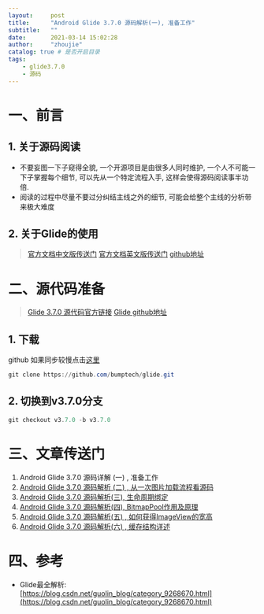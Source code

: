 ```yaml
---
layout:     post
title:      "Android Glide 3.7.0 源码解析(一), 准备工作"
subtitle:   ""
date:       2021-03-14 15:02:28
author:     "zhoujie"
catalog: true # 是否开启目录
tags:
    - glide3.7.0
    - 源码
---
```


# 一、前言

## 1. 关于源码阅读
- 不要妄图一下子窥得全貌, 一个开源项目是由很多人同时维护, 一个人不可能一下子掌握每个细节, 可以先从一个特定流程入手, 这样会使得源码阅读事半功倍.
- 阅读的过程中尽量不要过分纠结主线之外的细节, 可能会给整个主线的分析带来极大难度

## 2. 关于Glide的使用
> [官方文档中文版传送门](https://muyangmin.github.io/glide-docs-cn/)
> [官方文档英文版传送门](https://bumptech.github.io/glide/)
> [github地址](https://github.com/bumptech/glide)

# 二、源代码准备
> [Glide 3.7.0 源代码官方链接](https://github.com/bumptech/glide/tree/v3.7.0)
> [Glide github地址](https://github.com/bumptech/glide)

## 1. 下载
github 如果同步较慢点击[这里](https://summer-zhoujie.github.io/2021/03/13/markdown-github_speed/)

```powershell
git clone https://github.com/bumptech/glide.git
```
## 2. 切换到v3.7.0分支

```powershell
git checkout v3.7.0 -b v3.7.0
```
# 三、文章传送门

1. Android Glide 3.7.0 源码详解 (一) , 准备工作
2. [Android Glide 3.7.0 源码解析 (二) , 从一次图片加载流程看源码](/2021/03/14/markdown-glide3.7.0_2/index.html)
3. [Android Glide 3.7.0 源码解析(三), 生命周期绑定](/2021/03/20/markdown-glide3.7.0_3/index.html)
4. [Android Glide 3.7.0 源码解析(四), BitmapPool作用及原理](/2021/03/20/markdown-glide3.7.0_4/index.html)
5. [Android Glide 3.7.0 源码解析(五) , 如何获得ImageView的宽高](/2021/03/20/markdown-glide3.7.0_5/index.html)
5. [Android Glide 3.7.0 源码解析(六) , 缓存结构详述](/2021/03/27/markdown-glide3.7.0_6/index.html)

# 四、参考

- Glide最全解析: [https://blog.csdn.net/guolin_blog/category_9268670.html](https://blog.csdn.net/guolin_blog/category_9268670.html)